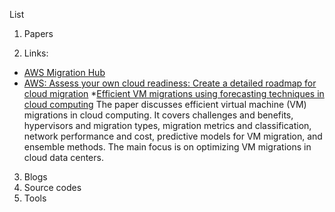 List
1. Papers

2. Links:
* [AWS Migration Hub](https://aws.amazon.com/migration-hub/)
* [AWS: Assess your own cloud readiness: Create a detailed roadmap for cloud migration](https://aws.amazon.com/blogs/publicsector/assess-your-own-cloud-readiness-create-a-detailed-roadmap-for-cloud-migration/)
*[Efficient VM migrations using forecasting techniques in cloud computing]()
The paper discusses efficient virtual machine (VM) migrations in cloud computing. It covers challenges and benefits, hypervisors and migration types, migration metrics and classification, network performance and cost, predictive models for VM migration, and ensemble methods. The main focus is on optimizing VM migrations in cloud data centers.


3. Blogs
4. Source codes
5. Tools
